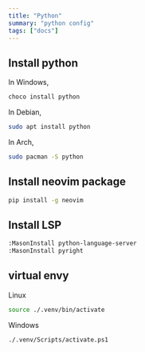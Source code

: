 ```yaml
---
title: "Python"
summary: "python config"
tags: ["docs"]
---
```


## Install python

In Windows,

```powershell
choco install python
```

In Debian,

```bash
sudo apt install python
```

In Arch,

```bash
sudo pacman -S python
```

## Install neovim package

```bash
pip install -g neovim
```

## Install LSP

```bash
:MasonInstall python-language-server
:MasonInstall pyright
```

## virtual envy

Linux

```bash
source ./.venv/bin/activate
```

Windows

```bash
./.venv/Scripts/activate.ps1
```
